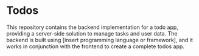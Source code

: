 # Todos
This repository contains the backend implementation for a todo app, providing a server-side solution to manage tasks and user data. The backend is built using [insert programming language or framework], and it works in conjunction with the frontend to create a complete todos app.
